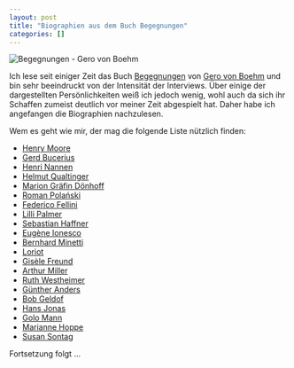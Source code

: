 ```yaml
---
layout: post
title: "Biographien aus dem Buch Begegnungen"
categories: []
---
```


![Begegnungen - Gero von Boehm](http://ecx.images-amazon.com/images/I/51AxNzLxWTL._SL500_AA300_.jpg)

Ich lese seit einiger Zeit das Buch [Begegnungen][] von [Gero von Boehm][Gero] und bin sehr beeindruckt von der Intensität der Interviews. Über einige der dargestellten Persönlichkeiten weiß ich jedoch wenig, wohl auch da sich ihr Schaffen zumeist deutlich vor meiner Zeit abgespielt hat. Daher habe ich angefangen die Biographien nachzulesen.

Wem es geht wie mir, der mag die folgende Liste nützlich finden:

* [Henry Moore](http://de.wikipedia.org/wiki/Henry_Moore)
* [Gerd Bucerius](http://de.wikipedia.org/wiki/Gerd_Bucerius)
* [Henri Nannen](http://de.wikipedia.org/wiki/Henri_Nannen)
* [Helmut Qualtinger](http://de.wikipedia.org/wiki/Helmut_Qualtinger)
* [Marion Gräfin Dönhoff](http://de.wikipedia.org/wiki/Marion_Gr%C3%A4fin_D%C3%B6nhoff)
* [Roman Polański](http://de.wikipedia.org/wiki/Roman_Pola%C5%84ski)
* [Federico Fellini](http://de.wikipedia.org/wiki/Federico_Fellini)
* [Lilli Palmer](http://de.wikipedia.org/wiki/Lilli_Palmer)
* [Sebastian Haffner](http://de.wikipedia.org/wiki/Sebastian_Haffner)
* [Eugène Ionesco](http://de.wikipedia.org/wiki/Eug%C3%A8ne_Ionesco)
* [Bernhard Minetti](http://de.wikipedia.org/wiki/Bernhard_Minetti)
* [Loriot](http://de.wikipedia.org/wiki/Loriot)
* [Gisèle Freund](http://de.wikipedia.org/wiki/Gisele_Freund)
* [Arthur Miller](http://de.wikipedia.org/wiki/Arthur_Miller)
* [Ruth Westheimer](http://de.wikipedia.org/wiki/Ruth_Westheimer)
* [Günther Anders](http://de.wikipedia.org/wiki/G%C3%BCnther_Anders)
* [Bob Geldof](http://de.wikipedia.org/wiki/Bob_Geldof)
* [Hans Jonas](http://de.wikipedia.org/wiki/Hans_Jonas)
* [Golo Mann](http://de.wikipedia.org/wiki/Golo_Mann)
* [Marianne Hoppe](http://de.wikipedia.org/wiki/Marianne_Hoppe)
* [Susan Sontag](http://de.wikipedia.org/wiki/Susan_Sontag)

Fortsetzung folgt ...


[Begegnungen]: http://www.amazon.de/Begegnungen-Menschenbilder-aus-drei-Jahrzehnten/dp/3899104439/ref=sr_1_1?ie=UTF8&qid=1342360326&sr=8-1
[Gero]: http://de.wikipedia.org/wiki/Gero_von_Boehm
